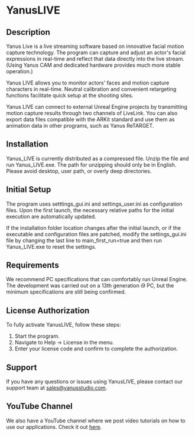 # YanusLIVE

## Description
Yanus Live is a live streaming software based on innovative facial motion capture technology. The program can capture and adjust an actor's facial expressions in real-time and reflect that data directly into the live stream. (Using Yanus CAM and dedicated hardware provides much more stable operation.)

Yanus LIVE allows you to monitor actors' faces and motion capture characters in real-time.
Neutral calibration and convenient retargeting functions facilitate quick setup at the shooting sites.

Yanus LIVE can connect to external Unreal Engine projects by transmitting motion capture results through two channels of LiveLink.
You can also export data files compatible with the ARKit standard and use them as animation data in other programs, such as Yanus ReTARGET.

## Installation
Yanus_LIVE is currently distributed as a compressed file.
Unzip the file and run Yanus_LIVE.exe. The path for unzipping should only be in English. 
Please avoid desktop, user path, or overly deep directories.


## Initial Setup
The program uses setttings_gui.ini and settings_user.ini as configuration files.
Upon the first launch, the necessary relative paths for the initial execution are automatically updated.

If the installation folder location changes after the initial launch, or if the executable and configuration files are patched, modify the settings_gui.ini file by changing the last line to main_first_run=true and then run Yanus_LIVE.exe to reset the settings.

## Requirements
We recommend PC specifications that can comfortably run Unreal Engine. 
The development was carried out on a 13th generation i9 PC, 
but the minimum specifications are still being confirmed.

## License Authorization
To fully activate YanusLIVE, follow these steps:
1. Start the program.
2. Navigate to Help -> License in the menu.
3. Enter your license code and confirm to complete the authorization.

## Support
If you have any questions or issues using YanusLIVE, please contact our support team at [sales@yanusstudio.com](mailto:sales@yanusstudio.com).

## YouTube Channel
We also have a YouTube channel where we post video tutorials on how to use our applications. Check it out [here](https://www.youtube.com/channel/UCeoNRe0n2eq7w97H2VIBpPQ).
